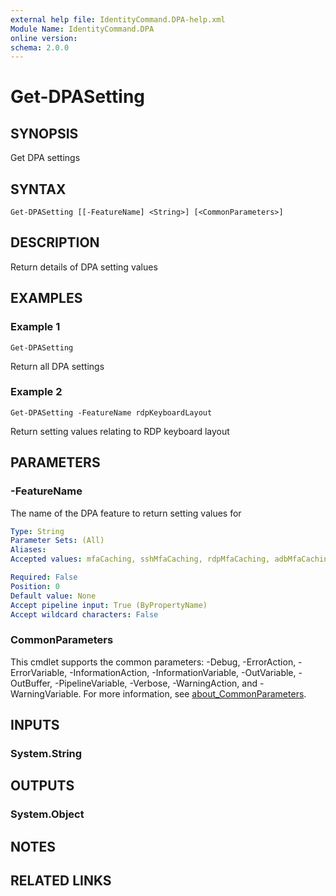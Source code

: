 ```yaml
---
external help file: IdentityCommand.DPA-help.xml
Module Name: IdentityCommand.DPA
online version:
schema: 2.0.0
---
```


# Get-DPASetting

## SYNOPSIS
Get DPA settings

## SYNTAX

```
Get-DPASetting [[-FeatureName] <String>] [<CommonParameters>]
```

## DESCRIPTION
Return details of DPA setting values

## EXAMPLES

### Example 1
```
Get-DPASetting
```

Return all DPA settings

### Example 2
```
Get-DPASetting -FeatureName rdpKeyboardLayout
```

Return setting values relating to RDP keyboard layout

## PARAMETERS

### -FeatureName
The name of the DPA feature to return setting values for

```yaml
Type: String
Parameter Sets: (All)
Aliases:
Accepted values: mfaCaching, sshMfaCaching, rdpMfaCaching, adbMfaCaching, k8sMfaCaching, sshCommandAudit, standingAccess, rdpFileTransfer, certificateValidation, rdpKeyboardLayout, rdpRecording

Required: False
Position: 0
Default value: None
Accept pipeline input: True (ByPropertyName)
Accept wildcard characters: False
```

### CommonParameters
This cmdlet supports the common parameters: -Debug, -ErrorAction, -ErrorVariable, -InformationAction, -InformationVariable, -OutVariable, -OutBuffer, -PipelineVariable, -Verbose, -WarningAction, and -WarningVariable. For more information, see [about_CommonParameters](http://go.microsoft.com/fwlink/?LinkID=113216).

## INPUTS

### System.String
## OUTPUTS

### System.Object
## NOTES

## RELATED LINKS
